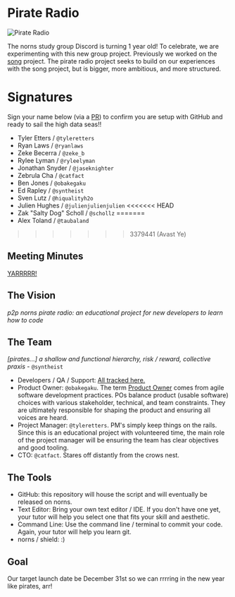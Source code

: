 # Pirate Radio

![Pirate Radio](https://external-content.duckduckgo.com/iu/?u=https%3A%2F%2Fstatic.tvtropes.org%2Fpmwiki%2Fpub%2Fimages%2FPirate_radio_station_5417.jpg&f=1&nofb=1)

The norns study group Discord is turning 1 year old! To celebrate, we are experimenting with this new group project. Previously we worked on the [song](https://github.com/norns-study-group/song) project. The pirate radio project seeks to build on our experiences with the song project, but is bigger, more ambitious, and more structured.

# Signatures

Sign your name below (via a [PR](https://docs.github.com/en/github/collaborating-with-pull-requests/proposing-changes-to-your-work-with-pull-requests/about-pull-requests)) to confirm you are setup with GitHub and ready to sail the high data seas!!

- Tyler Etters / `@tyleretters`
- Ryan Laws / `@ryanlaws`
- Zeke Becerra / `@zeke_b` 
- Rylee Lyman / `@ryleelyman`
- Jonathan Snyder / `@jaseknighter`
- Zebrula Cha / `@catfact`
- Ben Jones / `@obakegaku`
- Ed Rapley / `@syntheist`
- Sven Lutz / `@hiqualityh2o`
- Julien Hughes / `@julienjulienjulien`
<<<<<<< HEAD
- Zak "Salty Dog" Scholl / `@schollz`
=======
- Alex Toland / `@taubaland`
>>>>>>> 3379441 (Avast Ye)

## Meeting Minutes

[YARRRRR!](https://docs.google.com/document/d/1jNHnpUeweiwFgerYhkINJbBXRhU_48Kgr6Z3nTv1YW4/edit)

## The Vision

*p2p norns pirate radio: an educational project for new developers to learn how to code*

## The Team

*[pirates...] a shallow and functional hierarchy, risk / reward, collective praxis* - `@syntheist`

- Developers / QA / Support: [All tracked here.](https://docs.google.com/spreadsheets/d/1sgBaggUcnjZBOgAjG8eIFyYXiv_lspyWofmjwelrVUE/edit?usp=sharing)
- Product Owner: `@obakegaku`. The term [Product Owner](https://en.wikipedia.org/wiki/Scrum_(software_development)#Product_owner) comes from agile software development practices. POs balance product (usable software) choices with various stakeholder, technical, and team constraints. They are ultimately responsible for shaping the product and ensuring all voices are heard.
- Project Manager: `@tyleretters`. PM's simply keep things on the rails. Since this is an educational project with volunteered time, the main role of the project manager will be ensuring the team has clear objectives and good tooling.
- CTO: `@catfact`. Stares off distantly from the crows nest.

## The Tools

- GitHub: this repository will house the script and will eventually be released on norns.
- Text Editor: Bring your own text editor / IDE. If you don't have one yet, your tutor will help you select one that fits your skill and aesthetic.
- Command Line: Use the command line / terminal to commit your code. Again, your tutor will help you learn git.
- norns / shield: :)

## Goal

Our target launch date be December 31st so we can rrrring in the new year like pirates, arr!
